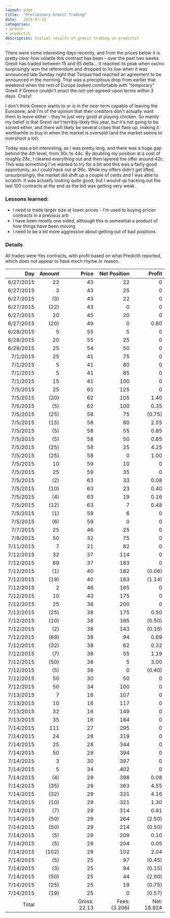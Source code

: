 ```yaml
---
layout: page
title:  "Preliminary Grexit Trading"
date:   2015-07-14
categories:
- grexit
- predictit
description: Initial results of grexit trading on predictit
---
```


There were some interesting days recently, and from the prices below it is pretty clear how volatile this contract has been - over the past two weeks Grexit has traded between 15 and 65 delta... It reached its peak when oxi/no surprisingly won the referendum and dropped to its low when it was announced late Sunday night that Tsirpas had reached an agreement to be announced in the morning. That was a precipitous drop from earlier that weekend when the rest of Europe looked comfortable with
"temporary" Grexit if Greece couldn't enact the not-yet-agreed-upon terms within 3 days. Crazy!

I don't think Greece wants to or is in the near term capable of leaving the Eurozone, and I'm of the opinion that their creditors don't actually want them to leave either - they're just very good at playing chicken. So mainly my belief is that Grexit isn't terribly likely this year, but it's not going to be solved either, and there will likely be several crises that flare up, making it worthwhile to buy in when the market is oversold (and the market seems to overshoot a _lot_).

Today was a bit interesting, as I was pretty long, and there was a huge gap behind the 4th level, from 30c to 44c. By doubling my position at a cost of roughly 28c, I cleared everything out and then layered the offer around 42c. This was something I've wanted to try for a bit and this was a fairly good opportunity, as I could hack out at 26c. While my offers didn't get lifted, unsurprisingly, the market did shift up a couple of cents and I was able to scratch. It was actually looking
quite good, but I wound up hacking out the last 100 contracts at the end as the bid was getting very weak.

### Lessons learned:

* I need to trade larger size at lower prices - I'm used to buying pricier contracts in a previous arb
* I have been mostly one sided, although this is somewhat a product of how things have been moving
* I need to be a bit more aggressive about getting out of bad positions

### Details

All trades were Yes contracts, with profit based on what PredictIt reported, which does not appear to have much rhyme or reason.


Day       | Amount | Price | Net Position | Profit
---------:|-------:|------:|-------------:|-------:
6/27/2015 | 22     | 43    | 22   | 0
6/27/2015 |  3     | 43    | 25   | 0
6/27/2015 | (3)    | 43    | 22   | 0
6/27/2015 | (22)   | 43    | 0    | 0
6/27/2015 | 20     | 45    | 20   | 0
6/27/2015 | (20)   | 49    | 0    | 0.80
6/28/2015 |  5     | 55    | 5    | 0
6/28/2015 | 20     | 55    | 25   | 0
6/28/2015 | 25     | 54    | 50   | 0
7/1/2015  | 25     | 41    | 75   | 0
7/1/2015  | 5      | 41    | 80   | 0
7/1/2015  | 5      | 41    | 85   | 0
7/1/2015  | 15     | 41    | 100  | 0
7/5/2015  | 25     | 61    | 125  | 0
7/5/2015  | (20)   | 62    | 105  | 1.40
7/5/2015  | (5)    | 62    | 100  | 0.35
7/5/2015  | (25)   | 58    | 75   | (0.75)
7/5/2015  | (15)   | 58    | 60   | 2.55
7/5/2015  | (5)    | 58    | 55   | 0.85
7/5/2015  | (5)    | 58    | 50   | 0.85
7/5/2015  | (25)   | 58    | 25   | 4.25
7/5/2015  | (25)   | 58    | 0    | 1.00
7/5/2015  | 10     | 59    | 10   | 0
7/5/2015  | 25     | 59    | 35   | 0
7/5/2015  | (2)    | 63    | 33   | 0.08
7/5/2015  | (10)   | 63    | 23   | 0.40
7/5/2015  | (4)    | 63    | 19   | 0.16
7/5/2015  | (12)   | 63    | 7    | 0.48
7/5/2015  | (1)    | 59    | 6    | 0
7/5/2015  | (6)    | 59    | 0    | 0
7/7/2015  | 25     | 46    | 25   | 0
7/8/2015  | 50     | 32    | 75   | 0
7/11/2015 | 7      | 21    | 82   | 0
7/12/2015 | 32     | 37    | 114  | 0
7/12/2015 | 69     | 37    | 183  | 0
7/12/2015 | (1)    | 40    | 182  | (0.06)
7/12/2015 | (19)   | 40    | 163  | (1.14)
7/12/2015 | 2      | 46    | 165  | 0
7/12/2015 | 10     | 43    | 175  | 0
7/12/2015 | 25     | 36    | 200  | 0
7/12/2015 | (25)   | 38    | 175  | 0.50
7/12/2015 | (10)   | 38    | 165  | (0.50)
7/12/2015 | (2)    | 38    | 143  | (0.16)
7/12/2015 | (69)   | 38    | 94   | 0.69
7/12/2015 | (32)   | 38    | 62   | 0.32
7/12/2015 | (7)    | 38    | 55   | 1.19
7/12/2015 | (50)   | 38    | 5    | 3.00
7/12/2015 | (5)    | 38    | 0    | (0.40)
7/12/2015 | 50     | 30    | 50   | 0
7/12/2015 | 50     | 34    | 100  | 0
7/13/2015 | 7      | 16    | 107  | 0
7/13/2015 | 10     | 16    | 117  | 0
7/13/2015 | 32     | 16    | 149  | 0
7/13/2015 | 35     | 16    | 184  | 0
7/14/2015 | 111    | 27    | 295  | 0
7/14/2015 | 24     | 28    | 319  | 0
7/14/2015 | 25     | 28    | 344  | 0
7/14/2015 | 50     | 29    | 394  | 0
7/14/2015 | 3      | 30    | 397  | 0
7/14/2015 | 5      | 34    | 402  | 0
7/14/2015 | (4)    | 29    | 398  | 0.08
7/14/2015 | (35)   | 29    | 363  | 4.55
7/14/2015 | (32)   | 29    | 331  | 4.16
7/14/2015 | (10)   | 29    | 321  | 1.30
7/14/2015 | (7)    | 29    | 314  | 0.91
7/14/2015 | (50)   | 29    | 264  | (2.50)
7/14/2015 | (50)   | 29    | 214  | (0.50)
7/14/2015 | (5)    | 29    | 209  | 0.10
7/14/2015 | (5)    | 29    | 204  | 0.05
7/14/2015 | (102)  | 29    | 102  | 2.04
7/14/2015 | (5)    | 25    | 97   | (0.45)
7/14/2015 | (3)    | 25    | 94   | (0.15)
7/14/2015 | (50)   | 25    | 44   | (2.00)
7/14/2015 | (25)   | 25    | 19   | (0.75)
7/14/2015 | (19)   | 25    | 0    | (0.57)
Total     |        | Gross: 22.13 | Fees: (3.206) | Net: 18.924
